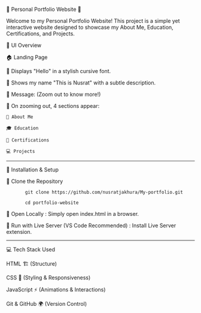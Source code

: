 🌷 Personal Portfolio Website 🌷

Welcome to my Personal Portfolio Website! This project is a simple yet interactive website designed to showcase my About Me, Education, Certifications, and Projects.

🎨 UI Overview

🏠 Landing Page

🌷 Displays "Hello" in a stylish cursive font.

🌷 Shows my name "This is Nusrat" with a subtle description.

🌷 Message: (Zoom out to know more!)

🌷 On zooming out, 4 sections appear:


    📝 About Me
    
    🎓 Education
  
    📜 Certifications

    💻 Projects

----------------------------------------------------------------------------------------------------------------------------------

🚀 Installation & Setup

🔹 Clone the Repository

           git clone https://github.com/nusratjakhura/My-portfolio.git

           cd portfolio-website

🔹 Open Locally : 
Simply open index.html in a browser.

🔹 Run with Live Server (VS Code Recommended) : 
Install Live Server extension.

-------------------------------------------------------------------------------------------------------------------------------------------------------

💻 Tech Stack Used

HTML 🏗️ (Structure)

CSS 🎨 (Styling & Responsiveness)

JavaScript ⚡ (Animations & Interactions)

Git & GitHub 🌍 (Version Control)
